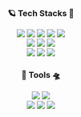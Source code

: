 <div align="center">
  
  ### 🪐 Tech Stacks 🌠

  <img src="https://img.shields.io/badge/Java-007396?style=flat&logo=OpenJDK&logoColor=white"/>
  <img src="https://img.shields.io/badge/Spring-6DB33F?style=flat&logo=Spring&logoColor=white"/>
  <img src="https://img.shields.io/badge/SpringBoot-6DB33F?style=badge&logo=SpringBoot&logoColor=white"/>
  <img src="https://img.shields.io/badge/Mybatis-000000?style=flat&logo=Fluentd&logoColor=white" />
  <img src="https://img.shields.io/badge/Thymeleaf-#005F0F?style=flat&logo=thymeleaf&logoColor=white" />
  <br/>
  <img src="https://img.shields.io/badge/HTML-E34F26?style=badge&logo=Html5&logoColor=white"/>
  <img src="https://img.shields.io/badge/CSS-1572B6?style=badge&logo=Css3&logoColor=white"/>
  <img src="https://img.shields.io/badge/JavaScript-F7DF1E?style=badge&logo=JavaScript&logoColor=white"/>
  <br/>
  <img src="https://img.shields.io/badge/MySQL-4479A1?style=flat&logo=MySQL&logoColor=white" />
  <img src="https://img.shields.io/badge/MariaDB-003545?style=flat&logo=MariaDB&logoColor=white" />
  <img src="https://img.shields.io/badge/Oracle-F80000?style=flat&logo=Oracle&logoColor=white" />
  <br/>

  ### 🚀 Tools 🛸
  
  <img src="https://img.shields.io/badge/Eclipse IDE-2C2255?style=badge&logo=Eclipse IDE&logoColor=white"/>
  <img src="https://img.shields.io/badge/Visual Studio Code-007ACC?style=flat&logo=Visual Studio Code&logoColor=white">
  <br/>

  <img src="https://img.shields.io/badge/Git-F05032?style=flat&logo=Git&logoColor=white"/>
  <img src="https://img.shields.io/badge/GitHub-181717?style=flat&logo=github&logoColor=white"/>
  <img src="https://img.shields.io/badge/SVN-809CC9?style=flat&logo=Subversion&logoColor=white"/>
  
</div>

<!--
<div align= "center">
  
  ### 🏅 Stats

</div>

<div align= "center">
  <img src="https://github-readme-stats.vercel.app/api?username=emovie&bg_color=180,0d1117,00000000&title_color=f5f5f5&text_color=f5f5f5"/> 
  <img src="https://github-readme-stats.vercel.app/api/top-langs/?username=emovie&layout=compact&bg_color=180,0d1117,00000000&title_color=f5f5f5&text_color=f5f5f5"/> </div> 
</div>
-->
